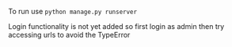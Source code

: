 To run use
``` python manage.py runserver ```

Login functionality is not yet added so first login as admin then try accessing urls to avoid the TypeError
